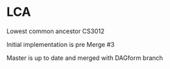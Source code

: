 # LCA
Lowest common ancestor CS3012

Initial implementation is pre Merge #3

Master is up to date and merged with DAGform branch
